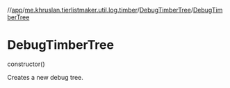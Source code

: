 //[app](../../../index.md)/[me.khruslan.tierlistmaker.util.log.timber](../index.md)/[DebugTimberTree](index.md)/[DebugTimberTree](-debug-timber-tree.md)

# DebugTimberTree

constructor()

Creates a new debug tree.
